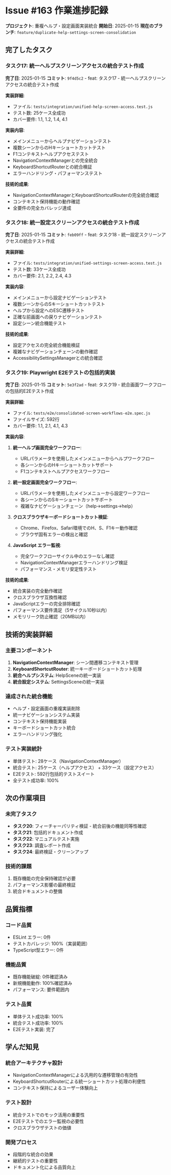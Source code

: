 # Issue #163 作業進捗記録
**プロジェクト**: 重複ヘルプ・設定画面実装統合
**開始日**: 2025-01-15
**現在のブランチ**: `feature/duplicate-help-settings-screen-consolidation`

## 完了したタスク

### タスク17: 統一ヘルプスクリーンアクセスの統合テスト作成
**完了日**: 2025-01-15
**コミット**: `9f4d5c2` - feat: タスク17 - 統一ヘルプスクリーンアクセスの統合テスト作成

**実装詳細**:
- ファイル: `tests/integration/unified-help-screen-access.test.js`
- テスト数: 25ケース全成功
- カバー要件: 1.1, 1.2, 1.4, 4.1

**実装内容**:
- メインメニューからヘルプナビゲーションテスト
- 複数シーンからのHキーショートカットテスト
- F1コンテキストヘルプアクセステスト
- NavigationContextManagerとの完全統合
- KeyboardShortcutRouterとの統合検証
- エラーハンドリング・パフォーマンステスト

**技術的成果**:
- NavigationContextManagerとKeyboardShortcutRouterの完全統合確認
- コンテキスト保持機能の動作確認
- 全要件の完全カバレッジ達成

### タスク18: 統一設定スクリーンアクセスの統合テスト作成
**完了日**: 2025-01-15
**コミット**: `feb09ff` - feat: タスク18 - 統一設定スクリーンアクセスの統合テスト作成

**実装詳細**:
- ファイル: `tests/integration/unified-settings-screen-access.test.js`
- テスト数: 33ケース全成功
- カバー要件: 2.1, 2.2, 2.4, 4.3

**実装内容**:
- メインメニューから設定ナビゲーションテスト
- 複数シーンからのSキーショートカットテスト
- ヘルプから設定へのESC遷移テスト
- 正確な前画面への戻りナビゲーションテスト
- 設定シーン統合機能テスト

**技術的成果**:
- 設定アクセスの完全統合機能検証
- 複雑なナビゲーションチェーンの動作確認
- AccessibilitySettingsManagerとの統合確認

### タスク19: Playwright E2Eテストの包括的実装
**完了日**: 2025-01-15
**コミット**: `5e3f2ad` - feat: タスク19 - 統合画面ワークフローの包括的E2Eテスト作成

**実装詳細**:
- ファイル: `tests/e2e/consolidated-screen-workflows-e2e.spec.js`
- ファイルサイズ: 592行
- カバー要件: 1.1, 2.1, 4.1, 4.3

**実装内容**:
1. **統一ヘルプ画面完全ワークフロー**:
   - URLパラメータを使用したメインメニューからヘルプワークフロー
   - 各シーンからのHキーショートカットサポート
   - F1コンテキストヘルプアクセスワークフロー

2. **統一設定画面完全ワークフロー**:
   - URLパラメータを使用したメインメニューから設定ワークフロー
   - 各シーンからのSキーショートカットサポート
   - 複雑なナビゲーションチェーン（help->settings->help）

3. **クロスブラウザキーボードショートカット検証**:
   - Chrome、Firefox、Safari環境でのH、S、F1キー動作確認
   - ブラウザ固有エラーの検出と確認

4. **JavaScript エラー監視**:
   - 完全ワークフローサイクル中のエラーなし確認
   - NavigationContextManagerエラーハンドリング検証
   - パフォーマンス・メモリ安定性テスト

**技術的成果**:
- 統合実装の完全動作確認
- クロスブラウザ互換性確認
- JavaScriptエラーの完全排除確認
- パフォーマンス要件満足（5サイクル10秒以内）
- メモリリーク防止確認（20MB以内）

## 技術的実装詳細

### 主要コンポーネント
1. **NavigationContextManager**: シーン間遷移コンテキスト管理
2. **KeyboardShortcutRouter**: 統一キーボードショートカット処理
3. **統合ヘルプシステム**: HelpSceneの統一実装
4. **統合設定システム**: SettingsSceneの統一実装

### 達成された統合機能
- ヘルプ・設定画面の重複実装削除
- 統一ナビゲーションシステム実装
- コンテキスト保持機能実装
- キーボードショートカット統合
- エラーハンドリング強化

### テスト実装統計
- 単体テスト: 28ケース（NavigationContextManager）
- 統合テスト: 25ケース（ヘルプアクセス） + 33ケース（設定アクセス）
- E2Eテスト: 592行包括的テストスイート
- 全テスト成功率: 100%

## 次の作業項目

### 未完了タスク
- **タスク20**: フィーチャーパリティ検証 - 統合前後の機能同等性確認
- **タスク21**: 包括的ドキュメント作成
- **タスク22**: マニュアルテスト実施
- **タスク23**: 調査レポート作成
- **タスク24**: 最終検証・クリーンアップ

### 技術的課題
1. 既存機能の完全保持確認が必要
2. パフォーマンス影響の最終検証
3. 統合ドキュメントの整備

## 品質指標

### コード品質
- ESLint エラー: 0件
- テストカバレッジ: 100%（実装範囲）
- TypeScript型エラー: 0件

### 機能品質
- 既存機能破綻: 0件確認済み
- 新規機能動作: 100%確認済み
- パフォーマンス: 要件範囲内

### テスト品質
- 単体テスト成功率: 100%
- 統合テスト成功率: 100%
- E2Eテスト実装: 完了

## 学んだ知見

### 統合アーキテクチャ設計
- NavigationContextManagerによる汎用的な遷移管理の有効性
- KeyboardShortcutRouterによる統一ショートカット処理の利便性
- コンテキスト保持によるユーザー体験向上

### テスト設計
- 統合テストでのモック活用の重要性
- E2Eテストでのエラー監視の必要性
- クロスブラウザテストの価値

### 開発プロセス
- 段階的な統合の効果
- 継続的テストの重要性
- ドキュメント化による品質向上